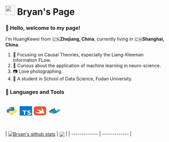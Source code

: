 # <img src="https://user-images.githubusercontent.com/49256406/193740853-31920df4-5c70-4019-92e2-ba108f14ab7a.gif" height = "30" width="30"/>  Bryan's Page



### 🙋 Hello, welcome to my page! 


I'm HuangKewei from 🇨🇳**Zhejiang, China**, currently living in 🇨🇳**Shanghai, China**.


1. 🤔 Focusing on Causal Theories, especially the Liang-Kleeman Information FLow. 
2. 🧫 Curious about the application of machine learning in neuro-science.
3. 📷 Love photographing.
4. 🏫 A student in School of Data Science, Fudan University.

### 🔧 Languages and Tools
<div align= "left"><br>
  <img align="center" alt="Python" height="30" width="40" src="https://raw.githubusercontent.com/devicons/devicon/master/icons/python/python-original.svg">
  <img align="center" alt="Typescript" height="30" width="40" src="https://github.com/devicons/devicon/blob/master/icons/typescript/typescript-original.svg">
  <img align="center" alt="Swift" height="30" width="40" src="https://github.com/devicons/devicon/blob/master/icons/swift/swift-original.svg">
  <img align="center" alt="Docker" height="30" width="40" src="https://github.com/devicons/devicon/blob/master/icons/docker/docker-original.svg">
  
</div>

<br></br>
| <a href="https://github.com/BryanHuang66/Bryan"><img align="center" src="https://github-readme-stats.vercel.app/api?username=BryanHuang66&show_icons=true&include_all_commits=true&theme=buefy&hide_border=true" alt="Bryan's github stats" /></a> | <a href="https://github.com/BryanHuang66/Bryan"><img align="center" src="https://github-readme-stats.vercel.app/api/top-langs/?username=BryanHuang66&layout=compact&theme=buefy&hide_border=true" /></a> |
| ------------- | ------------- |


 
